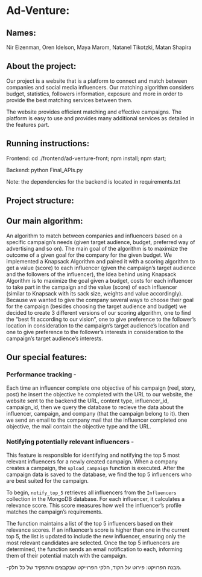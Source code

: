 # Ad-Venture:

## Names:
Nir Eizenman, Oren Idelson, Maya Marom, Natanel Tikotzki, Matan Shapira


## About the project: 
Our project is a website that is a platform to connect and match between companies and social media influencers. Our matching algorithm considers budget, statistics, followers information, exposure and more in order to provide the best matching services between them.

The website provides efficient matching and effective campaigns. The platform is easy to use and provides many additional services as detailed in the features part.


## Running instructions:
Frontend: cd ./frontend/ad-venture-front; npm install; npm start;

Backend: python Final_APIs.py

Note: the dependencies for the backend is located in requirements.txt


## Project structure:


## Our main algorithm:

An algorithm to match between companies and influencers based on a specific campaign’s needs (given target audience, budget, preferred way of advertising and so on).
The main goal of the algorithm is to maximize the outcome of a given goal for the company for the given budget.
We implemented a Knapsack Algorithm and paired it with a scoring algorithm to get a value (score) to each influencer (given the campaign’s target audience and the followers of the influencer), the Idea behind using Knapsack Algorithm is to maximize the goal given a budget, costs for each influencer to take part in the campaign and the value (score) of each influencer (similar to Knapsack with its sack size, weights and value accordingly).
Because we wanted to give the company several ways to choose their goal for the campaign (besides choosing the target audience and budget) we decided to create 3 different versions of our scoring algorithm, one to find the “best fit according to our vision”, one to give preference to the follower’s location in consideration to the campaign’s target audience’s location and one to give preference to the follower’s interests in consideration to the campaign’s target audience’s interests.


## Our special features:

### Performance tracking -
Each time an influencer complete one objective of his campaign (reel, story, post) he insert the objective he completed with the URL to our website, the website sent to the backend the URL, content type, influencer_id, campaign_id, then we query the database to recieve the data about the influencer, campaign, and company (that the campaign belong to it). then we send an email to the company mail that the influencer completed one objective, the mail contain the objective type and the URL.

### Notifying potentially relevant influencers -
This feature is responsible for identifying and notifying the top 5 most relevant influencers for a newly created campaign. When a company creates a campaign, the `upload_campaign` function is executed. After the campaign data is saved to the database, we find the top 5 influencers who are best suited for the campaign.

To begin, `notify_top_5` retrieves all influencers from the `Influencers` collection in the MongoDB database. For each influencer, it calculates a relevance score. This score measures how well the influencer’s profile matches the campaign’s requirements.

The function maintains a list of the top 5 influencers based on their relevance scores. If an influencer’s score is higher than one in the current top 5, the list is updated to include the new influencer, ensuring only the most relevant candidates are selected. Once the top 5 influencers are determined, the function sends an email notification to each, informing them of their potential match with the campaign.


-מבנה הפרויקט: פירוט על הקוד, חלקי הפרוייקט שבקבצים והתפקיד של כל חלק. 

